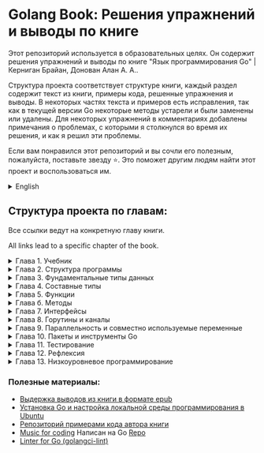 # Golang Book: Решения упражнений и выводы по книге

Этот репозиторий используется в образовательных целях. Он содержит решения упражнений и выводы по книге "Язык
программирования Go" | Керниган Брайан, Донован Алан А. А..

Структура проекта соответствует структуре книги, каждый раздел содержит текст из книги, примеры кода, решенные
упражнения и выводы. В некоторых частях текста и примеров есть исправления, так как в текущей версии Go некоторые методы
устарели и были заменены или удалены. Для некоторых упражнений в комментариях добавлены примечания о проблемах, с
которыми я столкнулся во время их решения, и как я решил эти проблемы.

Если вам понравился этот репозиторий и вы сочли его полезным, пожалуйста, поставьте звезду ⭐️. Это поможет другим людям
найти этот проект и воспользоваться им. 

<details>
<summary>English</summary>

This repository is used for educational purposes. It contains exercise solutions and conclusions from the book Go
Programming Language | Kernighan Brian, Donovan Alan A. A.

The structure of the project follows the structure of the book, each section contains text from the book, code examples,
solved exercises and conclusions. There are corrections in some parts of the text and examples, as the current version
of Go some methods are obsolete and have been replaced or removed. For some of the exercises, notes have been added in
the comments about problems I encountered while solving them and how I solved those problems.

If you enjoyed this repository and found it useful, please put a star at ⭐️. This will help other people
find this project and use it.

</details>

## Структура проекта по главам:

Все ссылки ведут на конкретную главу книги.

All links lead to a specific chapter of the book.
<details>
<summary>
Глава 1. Учебник
</summary>

* [x] [Глава 1. Учебник](./chapter1)
	* [x] [1.1. Hello, World](./chapter1/lesson1)
	* [x] [1.2. Аргументы командной строки](./chapter1/lesson2)
	* [x] [1.3. Поиск повторяющихся строк](./chapter1/lesson3)
	* [x] [1.4. Анимированные GIF-изображения](./chapter1/lesson4)
	* [x] [1.5. Выборка URL](./chapter1/lesson5)
	* [x] [1.6. Параллельная выборка URL](./chapter1/lesson6)
	* [x] [1.7. Веб-сервер](./chapter1/lesson7)
	* [x] [1.8. Некоторые мелочи](./chapter1/lesson8)

</details>

<details>
<summary>
Глава 2. Структура программы
</summary>

* [x] [Глава 2. Структура программы](./chapter2)
	* [x] [2.1. Имена](./chapter2/lesson1)
	* [x] [2.2. Объявления](./chapter2/lesson2)
	* [x] [2.3. Переменные](./chapter2/lesson3)
		* [x] [2.3.1 Краткое объявление переменной](./chapter2/lesson3/sub1)
		* [x] [2.3.2 Указатели](./chapter2/lesson3/sub2)
		* [x] [2.3.3 Функция new](./chapter2/lesson3/sub3)
		* [x] [2.3.4 Время жизни переменных](./chapter2/lesson3/sub4)
	* [x] [2.4. Присваивания](./chapter2/lesson4)
		* [x] [2.4.1 Присваивание кортежу](./chapter2/lesson4/sub1)
		* [x] [2.4.2 Присваиваемость](./chapter2/lesson4/sub2)
	* [x] [2.5. Объявления типов](./chapter2/lesson5)
	* [x] [2.6. Пакеты и файлы](./chapter2/lesson6)
		* [x] [2.6.1 Импорт](./chapter2/lesson6/sub1)
		* [x] [2.6.2 Инициализация пакетов](./chapter2/lesson6/sub2)
	* [x] [2.7. Область видимости](./chapter2/lesson7)

</details>

<details>
<summary>
Глава 3. Фундаментальные типы данных
</summary>

* [x] [Глава 3. Фундаментальные типы данных](./chapter3)
	* [x] [3.1. Целые числа](./chapter3/lesson1)
	* [x] [3.2. Числа с плавающей точкой](./chapter3/lesson2)
	* [x] [3.3. Комплексные числа](./chapter3/lesson3)
	* [x] [3.4. Булевы значения](./chapter3/lesson4)
	* [x] [3.5. Строки](./chapter3/lesson5)
		* [x] [3.5.1 Строковые литералы](./chapter3/lesson5/sub1)
		* [x] [3.5.2 Unicode](./chapter3/lesson5/sub2)
		* [x] [3.5.3 UTF-8](./chapter3/lesson5/sub3)
		* [x] [3.5.4 Строки и байтовые срезы](./chapter3/lesson5/sub4)
		* [x] [3.5.5 Преобразования между строками и числами](./chapter3/lesson5/sub5)
	* [x] [3.6. Константы](./chapter3/lesson6)
		* [x] [3.6.1 Генератор констант iota](./chapter3/lesson6/sub1)
		* [x] [3.6.2 Нетипизированные константы](./chapter3/lesson6/sub2)

</details>
<details>
<summary>
Глава 4. Составные типы
</summary>

* [x] [Глава 4. Составные типы](./chapter4)
	* [x] [4.1. Массивы](./chapter4/lesson1)
	* [x] [4.2. Срезы](./chapter4/lesson2)
		* [x] [4.2.1 Функция append](./chapter4/lesson2/sub1)
		* [x] [4.2.2 Работа со срезами "на лету"](./chapter4/lesson2/sub2)
	* [x] [4.3. Отображения](./chapter4/lesson3)
	* [x] [4.4. Структуры](./chapter4/lesson4)
		* [x] [4.4.1 Структурные литералы](./chapter4/lesson4/sub1)
		* [x] [4.4.2 Сравнение структур](./chapter4/lesson4/sub2)
		* [x] [4.4.3 Встраивание структур и анонимные поля](./chapter4/lesson4/sub3)
	* [x] [4.5. JSON](./chapter4/lesson5)
	* [x] [4.6. Текстовые и HTML-шаблоны](./chapter4/lesson6)

</details>
<details>
<summary>
Глава 5. Функции
</summary>

* [x] [Глава 5. Функции](./chapter5)
	* [x] [5.1. Объявления функций](./chapter5/lesson1)
	* [x] [5.2. Рекурсия](./chapter5/lesson2)
	* [x] [5.3. Множественные возвращаемые значения](./chapter5/lesson3)
	* [x] [5.4. Ошибки](./chapter5/lesson4)
		* [x] [5.4.1 Стратегии обработки ошибок](./chapter5/lesson4/sub1)
		* [x] [5.4.2 Конец файла (EOF)](./chapter5/lesson4/sub2)
	* [x] [5.5. Значения-функции](./chapter5/lesson5)
	* [x] [5.6. Анонимные функции](./chapter5/lesson6)
		* [x] [5.6.1 Предупреждение о захвате переменных итераций](./chapter5/lesson6/sub1)
	* [x] [5.7. Вариативные функции](./chapter5/lesson7)
	* [x] [5.8. Отложенные вызовы функций](./chapter5/lesson8)
	* [x] [5.9. Аварийная ситуация](./chapter5/lesson9)
	* [x] [5.10. Восстановление](./chapter5/lesson10)

</details>
<details>
<summary>
Глава б. Методы
</summary>

* [x] [Глава б. Методы](./chapter6)
	* [x] [6.1. Объявления методов](./chapter6/lesson1)
	* [x] [6.2. Методы с указателем в роли получателя](./chapter6/lesson2)
		* [x] [6.2.1 Значение nil является корректным получателем](./chapter6/lesson2/sub1)
	* [x] [6.3. Создание типов путем встраивания структур](./chapter6/lesson3)
	* [x] [6.4. Значения-методы и выражения-методы](./chapter6/lesson4)
	* [x] [6.5. Пример: тип битового вектора](./chapter6/lesson5)
	* [x] [6.6. Инкапсуляция](./chapter6/lesson6)

</details>
<details>
<summary>
Глава 7. Интерфейсы
</summary>

* [x] [Глава 7. Интерфейсы](./chapter7)
	* [x] [7.1. Интерфейсы как контракты](./chapter7/lesson1)
	* [x] [7.2. Типы интерфейсов](./chapter7/lesson2)
	* [x] [7.3. Соответствие интерфейсу](./chapter7/lesson3)
	* [x] [7.4. Анализ флагов с помощью flag.Value](./chapter7/lesson4)
	* [x] [7.5. Значения интерфейсов](./chapter7/lesson5)
		* [x] [7.5.1 Осторожно: интерфейс, содержащий нулевой указатель не является нулевым](./chapter7/lesson5/sub1)
	* [x] [7.6. Сортировка с помощью sort.Interface](./chapter7/lesson6)
	* [x] [7.7. Интерфейс http.Handler](./chapter7/lesson7)
	* [x] [7.8. Интерфейс error](./chapter7/lesson8)
	* [x] [7.9. Пример: вычислитель выражения](./chapter7/lesson9)
	* [x] [7.10. Декларации типов](./chapter7/lesson10)
	* [x] [7.11. Распознавание ошибок с помощью деклараций типов](./chapter7/lesson11)
	* [x] [7.12. Запрос поведения с помощью деклараций типов](./chapter7/lesson12)
	* [x] [7.13. Выбор типа](./chapter7/lesson13)
	* [x] [7.14. Пример: XML-декодирование на основе лексем](./chapter7/lesson14)
	* [x] [7.15. Несколько советов](./chapter7/lesson15)

</details>
<details>
<summary>
Глава 8. Горутины и каналы
</summary>

* [x] [Глава 8. Горутины и каналы](./chapter8)
	* [x] [8.1. Горутины](./chapter8/lesson1)
	* [x] [8.2. Пример: параллельный сервер часов](./chapter8/lesson2)
	* [x] [8.3. Пример: параллельный эхо-сервер](./chapter8/lesson3)
	* [x] [8.4. Каналы](./chapter8/lesson4)
		* [x] [8.4.1 Небуферизованные каналы](./chapter8/lesson4/sub1)
		* [x] [8.4.2 Конвейеры](./chapter8/lesson4/sub2)
		* [x] [8.4.3 Однонаправленные каналы](./chapter8/lesson4/sub3)
		* [x] [8.4.4 Буферизованные каналы](./chapter8/lesson4/sub4)
	* [x] [8.5. Параллельные циклы](./chapter8/lesson5)
	* [x] [8.6. Пример: параллельный веб-сканер](./chapter8/lesson6)
	* [x] [8.7. Мультиплексирование с помощью select](./chapter8/lesson7)
	* [x] [8.8. Пример: параллельный обход каталога](./chapter8/lesson8)
	* [x] [8.9. Отмена](./chapter8/lesson9)
	* [x] [8.10. Пример: чат-сервер](./chapter8/lesson10)

</details>
<details>
<summary>
Глава 9. Параллельность и совместно используемые переменные
</summary>

* [x] [Глава 9. Параллельность и совместно используемые переменные](./chapter9)
	* [x] [9.1. Состояния гонки](./chapter9/lesson1)
	* [x] [9.2. Взаимные исключения: sync.Mutex](./chapter9/lesson2)
	* [x] [9.3. Мьютексы чтения/записи: sync.RWMutex](./chapter9/lesson3)
	* [x] [9.4. Синхронизация памяти](./chapter9/lesson4)
	* [x] [9.5. Отложенная инициализация: sync.Once](./chapter9/lesson5)
	* [x] [9.6. Детектор гонки](./chapter9/lesson6)
	* [x] [9.7. Пример: параллельный неблокирующий кеш](./chapter9/lesson7)
	* [x] [9.8. Go-подпрограммы и потоки](./chapter9/lesson8)
		* [x] [9.8.1 Растущие стеки](./chapter9/lesson8/sub1)
		* [x] [9.8.2 Планирование go-подпрограмм](./chapter9/lesson8/sub2)
		* [x] [9.8.3 GOMAXPROCS](./chapter9/lesson8/sub3)
		* [x] [9.8.4 Go-подпрограммы не имеют идентификации](./chapter9/lesson8/sub4)

</details>
<details>
<summary>
Глава 10. Пакеты и инструменты Go
</summary>

* [x] [Глава 10. Пакеты и инструменты Go](./chapter10)
	* [x] [10.1. Введение](./chapter10/lesson1)
	* [x] [10.2. Пути импорта](./chapter10/lesson2)
	* [x] [10.3. Объявление пакета](./chapter10/lesson3)
	* [x] [10.4. Объявления импорта](./chapter10/lesson4)
	* [x] [10.5. Пустой импорт](./chapter10/lesson5)
	* [x] [10.6. Пакеты и именование](./chapter10/lesson6)
	* [x] [10.7. Инструментарий Go](./chapter10/lesson7)
		* [x] [10.7.1 Организация рабочего пространства](./chapter10/lesson7/sub1)
		* [x] [10.7.2 Загрузка пакетов](./chapter10/lesson7/sub2)
		* [x] [10.7.3 Построение пакетов](./chapter10/lesson7/sub3)
		* [x] [10.7.4 Документирование пакетов](./chapter10/lesson7/sub4)
		* [x] [10.7.5 Внутренние пакеты](./chapter10/lesson7/sub5)
		* [x] [10.7.6 Запрашиваемые пакеты](./chapter10/lesson7/sub6)

</details>
<details>
<summary>
Глава 11. Тестирование
</summary>

* [x] [Глава 11. Тестирование](./chapter11)
	* [x] [11.1. Инструмент gotest](./chapter11/lesson1)
	* [x] [11.2. Тестовые функции](./chapter11/lesson2)
		* [x] [11.2.1 Рандомизированное тестирование](./chapter11/lesson2/sub1)
		* [x] [11.2.2 Тестирование команд](./chapter11/lesson2/sub2)
		* [x] [11.2.3 Тестирование белого ящика](./chapter11/lesson2/sub3)
		* [x] [11.2.4 Внешние тестовые пакеты](./chapter11/lesson2/sub4)
		* [x] [11.2.5 Написание эффективных тестов](./chapter11/lesson2/sub5)
		* [x] [11.2.6 Избегайте хрупких тестов](./chapter11/lesson2/sub6)
	* [x] [11.3. Охват](./chapter11/lesson3)
	* [x] [11.4. Функции производительности](./chapter11/lesson4)
	* [x] [11.5. Профилирование](./chapter11/lesson5)
	* [x] [11.6. Функции-примеры](./chapter11/lesson6)

</details>
<details>
<summary>
Глава 12. Рефлексия
</summary>

* [ ] [Глава 12. Рефлексия](./chapter12)
	* [ ] [12.1. Почему рефлексия?](./chapter12/lesson1)
	* [ ] [12.2. reflect.Туре и reflect.Value](./chapter12/lesson2)
	* [ ] [12.3. Рекурсивный вывод значения](./chapter12/lesson3)
	* [ ] [12.4. Пример: кодирование S-выражений](./chapter12/lesson4)
	* [ ] [12.5. Установка переменных с помощью reflect.Value](./chapter12/lesson5)
	* [ ] [12.6. Пример: декодирование S-выражений](./chapter12/lesson6)
	* [ ] [12.7. Доступ к дескрипторам полей структур](./chapter12/lesson7)
	* [ ] [12.8. Вывод методов типа](./chapter12/lesson8)
	* [ ] [12.9. Предостережение](./chapter12/lesson9)

</details>
<details>
<summary>
Глава 13. Низкоуровневое программирование
</summary>

* [ ] [Глава 13. Низкоуровневое программирование](./chapter13)
	* [ ] [13.1. unsafe.Sizeof, Alignof и Offsetof](./chapter13/lesson1)
	* [ ] [13.2. unsafe.Pointer](./chapter13/lesson2)
	* [ ] [13.3. Пример: глубокое равенство](./chapter13/lesson3)
	* [ ] [13.4. Вызов кода "С" с помощью сgo](./chapter13/lesson4)
	* [ ] [13.5. Еще одно предостережение](./chapter13/lesson5)

</details>

### Полезные материалы:

* [Выдержка выводов из книги в формате epub](https://raw.githubusercontent.com/WatherMG/golang-book/main/Summary.epub)
* [Установка Go и настройка локальной среды программирования в Ubuntu](https://www.digitalocean.com/community/tutorials/how-to-install-go-and-set-up-a-local-programming-environment-on-ubuntu-18-04-ru)
* [Репозиторий примерами кода автора книги](https://github.com/adonovan/gopl.io/tree/master)
* [Music for coding](https://lofimusic.app/) Написан на Go [Repo](https://github.com/maxence-charriere/lofimusic)
* [Linter for Go (golangci-lint)](https://github.com/golangci/golangci-lint)
